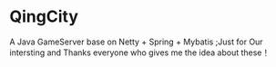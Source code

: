 # QingCity
A Java GameServer base on Netty + Spring + Mybatis ;Just for Our intersting and Thanks everyone who gives me the idea about these！ 
